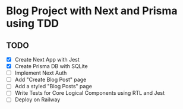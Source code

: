 # Blog Project with Next and Prisma using TDD

## TODO
- [x] Create Next App with Jest
- [x] Create Prisma DB with SQLite
- [ ] Implement Next Auth
- [ ] Add "Create Blog Post" page
- [ ] Add a styled "Blog Posts" page
- [ ] Write Tests for Core Logical Components using RTL and Jest
- [ ] Deploy on Railway
